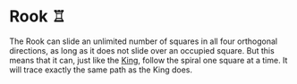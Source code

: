 # Rook &#x2656;

The Rook can slide an unlimited number of squares in all four orthogonal
directions, as long as it does not slide over an occupied square. But
this means that it can, just like the [King](king.html),
follow the spiral one square
at a time. It will trace exactly the same path as the King does.

<div class = "trapped" data-piece = "rook"></div>  

